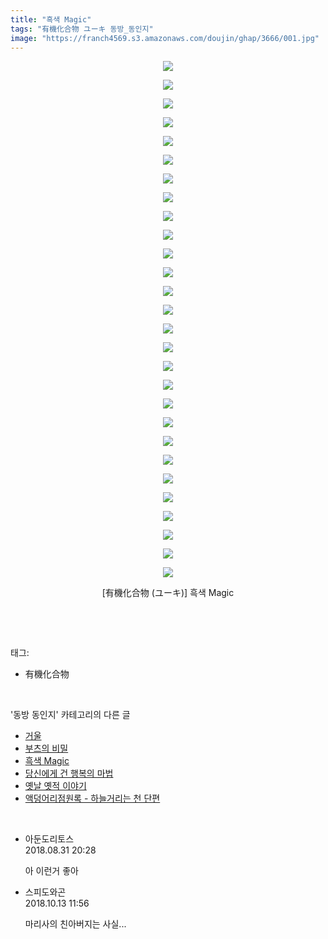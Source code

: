 ```yaml
---
title: "흑색 Magic"
tags: "有機化合物 ユーキ 동방_동인지"
image: "https://franch4569.s3.amazonaws.com/doujin/ghap/3666/001.jpg"
---
```

<div class="article">
<p style="text-align: center; clear: none; float: none;"><img src="{{ site.imgserver2 }}/ghap/3666/001.jpg"/></p>
<p style="text-align: center; clear: none; float: none;"><img src="{{ site.imgserver2 }}/ghap/3666/002.jpg"/></p>
<p style="text-align: center; clear: none; float: none;"><img src="{{ site.imgserver2 }}/ghap/3666/003.jpg"/></p>
<p style="text-align: center; clear: none; float: none;"><img src="{{ site.imgserver2 }}/ghap/3666/004.jpg"/></p>
<p style="text-align: center; clear: none; float: none;"><img src="{{ site.imgserver2 }}/ghap/3666/005.jpg"/></p>
<p style="text-align: center; clear: none; float: none;"><img src="{{ site.imgserver2 }}/ghap/3666/006.jpg"/></p>
<p style="text-align: center; clear: none; float: none;"><img src="{{ site.imgserver2 }}/ghap/3666/007.jpg"/></p>
<p style="text-align: center; clear: none; float: none;"><img src="{{ site.imgserver2 }}/ghap/3666/008.jpg"/></p>
<p style="text-align: center; clear: none; float: none;"><img src="{{ site.imgserver2 }}/ghap/3666/009.jpg"/></p>
<p style="text-align: center; clear: none; float: none;"><img src="{{ site.imgserver2 }}/ghap/3666/010.jpg"/></p>
<p style="text-align: center; clear: none; float: none;"><img src="{{ site.imgserver2 }}/ghap/3666/011.jpg"/></p>
<p style="text-align: center; clear: none; float: none;"><img src="{{ site.imgserver2 }}/ghap/3666/012.jpg"/></p>
<p style="text-align: center; clear: none; float: none;"><img src="{{ site.imgserver2 }}/ghap/3666/013.jpg"/></p>
<p style="text-align: center; clear: none; float: none;"><img src="{{ site.imgserver2 }}/ghap/3666/014.jpg"/></p>
<p style="text-align: center; clear: none; float: none;"><img src="{{ site.imgserver2 }}/ghap/3666/015.jpg"/></p>
<p style="text-align: center; clear: none; float: none;"><img src="{{ site.imgserver2 }}/ghap/3666/016.jpg"/></p>
<p style="text-align: center; clear: none; float: none;"><img src="{{ site.imgserver2 }}/ghap/3666/017.jpg"/></p>
<p style="text-align: center; clear: none; float: none;"><img src="{{ site.imgserver2 }}/ghap/3666/018.jpg"/></p>
<p style="text-align: center; clear: none; float: none;"><img src="{{ site.imgserver2 }}/ghap/3666/019.jpg"/></p>
<p style="text-align: center; clear: none; float: none;"><img src="{{ site.imgserver2 }}/ghap/3666/020.jpg"/></p>
<p style="text-align: center; clear: none; float: none;"><img src="{{ site.imgserver2 }}/ghap/3666/021.jpg"/></p>
<p style="text-align: center; clear: none; float: none;"><img src="{{ site.imgserver2 }}/ghap/3666/022.jpg"/></p>
<p style="text-align: center; clear: none; float: none;"><img src="{{ site.imgserver2 }}/ghap/3666/023.jpg"/></p>
<p style="text-align: center; clear: none; float: none;"><img src="{{ site.imgserver2 }}/ghap/3666/024.jpg"/></p>
<p style="text-align: center; clear: none; float: none;"><img src="{{ site.imgserver2 }}/ghap/3666/025.jpg"/></p>
<p style="text-align: center; clear: none; float: none;"><img src="{{ site.imgserver2 }}/ghap/3666/026.jpg"/></p>
<p style="text-align: center; clear: none; float: none;"><img src="{{ site.imgserver2 }}/ghap/3666/027.jpg"/></p>
<p style="text-align: center; clear: none; float: none;"><img src="{{ site.imgserver2 }}/ghap/3666/028.jpg"/></p>
<p style="text-align: center; clear: none; float: none;">[有機化合物 (ユーキ)] 흑색 Magic</p>
<p><br/></p>
</div><br/>
<div class="tagTrail">
<p>태그: </p>
<ul>
<li>有機化合物</li>
</ul>
</div><br/>
<div class="another">
<p>'동방 동인지' 카테고리의 다른 글</p>
<ul>
<li><a href="/ghap_3680">거울</a></li>
<li><a href="/ghap_3667">부츠의 비밀</a></li>
<li><a href="/ghap_3666">흑색 Magic</a></li>
<li><a href="/ghap_3665">당신에게 건 행복의 마법</a></li>
<li><a href="/ghap_3664">옛날 옛적 이야기</a></li>
<li><a href="/ghap_3663">액덩어리점원록 - 하늘거리는 천 단편</a></li>
</ul>
</div><br/>
<div class="cb_module cb_fluid">
<div class="cb_wrt cb_profile">
<div class="comment">
<ul>
<li class="cb_thumb_off" id="comment15322672">
<div class="cb_comment_area">
<div class="cb_info_area">
<div class="cb_section">
<span class="cb_nick_name">아둔도리토스</span>
</div>
<div class="cb_section">
<span class="cb_date">2018.08.31 20:28 </span>
</div>
</div>
<div class="cb_dsc_comment">
<p class="cb_dsc">
											아 이런거 좋아
										</p>
</div>
</div></li>
<li class="cb_thumb_off" id="comment15353999">
<div class="cb_comment_area">
<div class="cb_info_area">
<div class="cb_section">
<span class="cb_nick_name">스피도와곤</span>
</div>
<div class="cb_section">
<span class="cb_date">2018.10.13 11:56 </span>
</div>
</div>
<div class="cb_dsc_comment">
<p class="cb_dsc">
											마리사의 친아버지는 사실...
										</p>
</div>
</div></li>
</ul>
</div>
</div><!-- commentList close -->
</div><br/>
